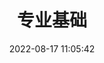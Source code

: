 ---
pageComponent:
  name: Catalogue
  data:
    path: 03.专业基础
title: 专业基础
date: 2022-08-17 11:05:42
permalink: /basic/
sidebar: false
article: false
comment: false
editLink: false
---